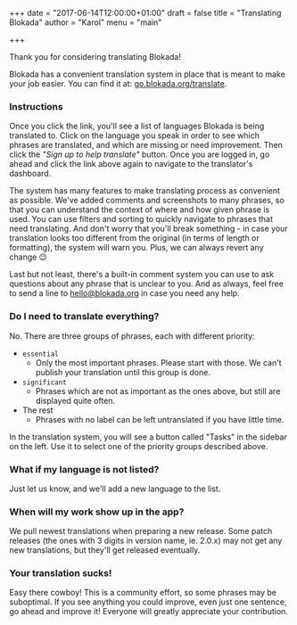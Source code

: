 +++
date = "2017-06-14T12:00:00+01:00"
draft = false
title = "Translating Blokada"
author = "Karol"
menu = "main"

+++

Thank you for considering translating Blokada!

Blokada has a convenient translation system in place that is meant to make your job easier. You can find it at: [go.blokada.org/translate](http://go.blokada.org/translate).

### Instructions

Once you click the link, you'll see a list of languages Blokada is being translated to. Click on the language you speak in order to see which phrases are translated, and which are missing or need improvement. Then click the _"Sign up to help translate"_ button. Once you are logged in, go ahead and click the link above again to navigate to the translator's dashboard.

The system has many features to make translating process as convenient as possible. We've added comments and screenshots to many phrases, so that you can understand the context of where and how given phrase is used. You can use filters and sorting to quickly navigate to phrases that need translating. And don't worry that you'll break something - in case your translation looks too different from the original (in terms of length or formatting), the system will warn you. Plus, we can always revert any change 😉

Last but not least, there's a built-in comment system you can use to ask questions about any phrase that is unclear to you. And as always, feel free to send a line to [hello@blokada.org](mailto:hello@blokada.org) in case you need any help.

### Do I need to translate everything?

No. There are three groups of phrases, each with different priority:

- `essential`
  - Only the most important phrases. Please start with those. We can't publish your translation until this group is done.
- `significant`
  - Phrases which are not as important as the ones above, but still are displayed quite often.
- The rest
  - Phrases with no label can be left untranslated if you have little time.

In the translation system, you will see a button called "Tasks" in the sidebar on the left. Use it to select one of the priority groups described above.

### What if my language is not listed?

Just let us know, and we'll add a new language to the list.

### When will my work show up in the app?

We pull newest translations when preparing a new release. Some patch releases (the ones with 3 digits in version name, ie. 2.0.x) may not get any new translations, but they'll get released eventually.

### Your translation sucks!

Easy there cowboy! This is a community effort, so some phrases may be suboptimal. If you see anything you could improve, even just one sentence, go ahead and improve it! Everyone will greatly appreciate your contribution.
